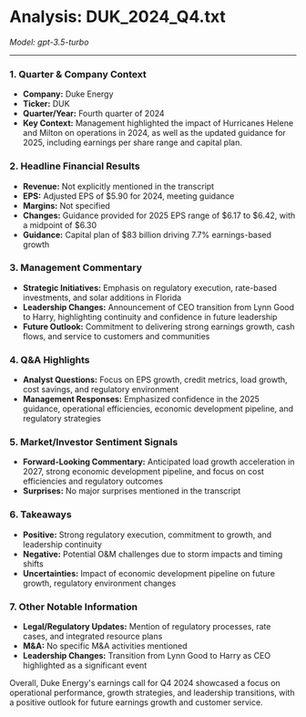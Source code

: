 # Analysis: DUK_2024_Q4.txt

*Model: gpt-3.5-turbo*

---

### 1. Quarter & Company Context
- **Company:** Duke Energy
- **Ticker:** DUK
- **Quarter/Year:** Fourth quarter of 2024
- **Key Context:** Management highlighted the impact of Hurricanes Helene and Milton on operations in 2024, as well as the updated guidance for 2025, including earnings per share range and capital plan.

### 2. Headline Financial Results
- **Revenue:** Not explicitly mentioned in the transcript
- **EPS:** Adjusted EPS of $5.90 for 2024, meeting guidance
- **Margins:** Not specified
- **Changes:** Guidance provided for 2025 EPS range of $6.17 to $6.42, with a midpoint of $6.30
- **Guidance:** Capital plan of $83 billion driving 7.7% earnings-based growth

### 3. Management Commentary
- **Strategic Initiatives:** Emphasis on regulatory execution, rate-based investments, and solar additions in Florida
- **Leadership Changes:** Announcement of CEO transition from Lynn Good to Harry, highlighting continuity and confidence in future leadership
- **Future Outlook:** Commitment to delivering strong earnings growth, cash flows, and service to customers and communities

### 4. Q&A Highlights
- **Analyst Questions:** Focus on EPS growth, credit metrics, load growth, cost savings, and regulatory environment
- **Management Responses:** Emphasized confidence in the 2025 guidance, operational efficiencies, economic development pipeline, and regulatory strategies

### 5. Market/Investor Sentiment Signals
- **Forward-Looking Commentary:** Anticipated load growth acceleration in 2027, strong economic development pipeline, and focus on cost efficiencies and regulatory outcomes
- **Surprises:** No major surprises mentioned in the transcript

### 6. Takeaways
- **Positive:** Strong regulatory execution, commitment to growth, and leadership continuity
- **Negative:** Potential O&M challenges due to storm impacts and timing shifts
- **Uncertainties:** Impact of economic development pipeline on future growth, regulatory environment changes

### 7. Other Notable Information
- **Legal/Regulatory Updates:** Mention of regulatory processes, rate cases, and integrated resource plans
- **M&A:** No specific M&A activities mentioned
- **Leadership Changes:** Transition from Lynn Good to Harry as CEO highlighted as a significant event

Overall, Duke Energy's earnings call for Q4 2024 showcased a focus on operational performance, growth strategies, and leadership transitions, with a positive outlook for future earnings growth and customer service.